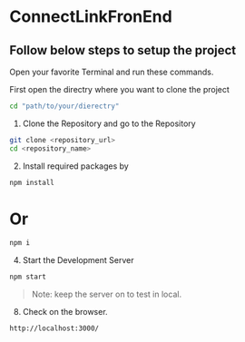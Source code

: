 # ConnectLinkFronEnd
## Follow below steps to setup the project 

Open your favorite Terminal and run these commands.

First open the directry where you want to clone the project
```sh
cd "path/to/your/dierectry"
```
1. Clone the Repository and go to the Repository

```sh
git clone <repository_url>
cd <repository_name>
```
2. Install required packages by

```sh
npm install
```
# Or
```sh
npm i
```

4. Start the Development Server
```sh
npm start
```

> Note: keep the server on to test in local.

8. Check on the browser.

```sh
http://localhost:3000/
```
